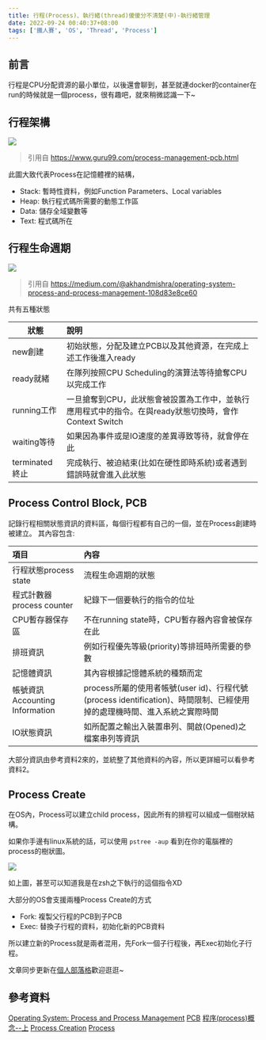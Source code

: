 ```yaml
---
title: 行程(Process)、執行緒(thread)傻傻分不清楚(中)-執行緒管理
date: 2022-09-24 00:40:37+08:00
tags: ['鐵人賽', 'OS', 'Thread', 'Process']
---
```


## 前言
行程是CPU分配資源的最小單位，以後還會聊到，甚至就連docker的container在run的時候就是一個process，很有趣吧，就來稍微認識一下~

<!-- more -->

## 行程架構

![](https://i.imgur.com/DlIreU0.png)
> 引用自 https://www.guru99.com/process-management-pcb.html

此圖大致代表Process在記憶體裡的結構，

- Stack: 暫時性資料，例如Function Parameters、Local variables
- Heap: 執行程式碼所需要的動態工作區
- Data: 儲存全域變數等
- Text: 程式碼所在

## 行程生命週期
![](https://i.imgur.com/KgOOxn6.png "")
> 引用自 https://medium.com/@akhandmishra/operating-system-process-and-process-management-108d83e8ce60

共有五種狀態

| 狀態           | 說明                                                                                                   |
| -------------- | :----------------------------------------------------------------------------------------------------- |
| new創建        | 初始狀態，分配及建立PCB以及其他資源，在完成上述工作後進入ready                                         |
| ready就緒      | 在隊列按照CPU Scheduling的演算法等待搶奪CPU以完成工作                                                  |
| running工作    | 一旦搶奪到CPU，此狀態會被設置為工作中，並執行應用程式中的指令。在與ready狀態切換時，會作Context Switch |
| waiting等待    | 如果因為事件或是IO速度的差異導致等待，就會停在此                                                       |
| terminated終止 | 完成執行、被迫結束(比如在硬性即時系統)或者遇到錯誤時就會進入此狀態                                     |


## Process Control Block, PCB
記錄行程相關狀態資訊的資料區，每個行程都有自己的一個，並在Process創建時被建立。
其內容包含:

| 項目                           | 內容                                                                                                                     |
| :----------------------------- | :----------------------------------------------------------------------------------------------------------------------- |
| 行程狀態process state          | 流程生命週期的狀態                                                                                                       |
| 程式計數器process counter      | 紀錄下一個要執行的指令的位址                                                                                             |
| CPU暫存器保存區                | 不在running state時，CPU暫存器內容會被保存在此                                                                           |
| 排班資訊                       | 例如行程優先等級(priority)等排班時所需要的參數                                                                           |
| 記憶體資訊                     | 其內容根據記憶體系統的種類而定                                                                                           |
| 帳號資訊Accounting Information | process所屬的使用者帳號(user id)、行程代號(process identification)、時間限制、已經使用掉的處理機時間、進入系統之實際時間 |
| IO狀態資訊                     | 如所配置之輸出入裝置串列、開啟(Opened)之檔案串列等資訊                                                                   |

大部分資訊由參考資料2來的，並統整了其他資料的內容，所以更詳細可以看參考資料2。

## Process Create
在OS內，Process可以建立child process，因此所有的排程可以組成一個樹狀結構。

如果你手邊有linux系統的話，可以使用 `pstree -aup` 看到在你的電腦裡的process的樹狀圖。

![](https://i.imgur.com/Mjv8Wl7.png)

如上圖，甚至可以知道我是在zsh之下執行的這個指令XD

大部分的OS會支援兩種Process Create的方式
- Fork: 複製父行程的PCB到子PCB
- Exec: 替換子行程的資料，初始化新的PCB資料

所以建立新的Process就是兩者混用，先Fork一個子行程後，再Exec初始化子行程。

文章同步更新在[個人部落格](https://tim80411.github.io/code-blog/2022/09/24/OS-Thread/)歡迎逛逛~


## 參考資料
[Operating System: Process and Process Management](https://medium.com/@akhandmishra/operating-system-process-and-process-management-108d83e8ce60)
[PCB](https://chenhh.gitbooks.io/parallel_processing/content/process.html)
[程序(process)概念--上](https://ithelp.ithome.com.tw/articles/10202866)
[Process Creation](https://www.tutorialspoint.com/inter_process_communication/inter_process_communication_process_creation_termination.htm)
[Process](https://ithelp.ithome.com.tw/articles/10276152?sc=rss.iron)